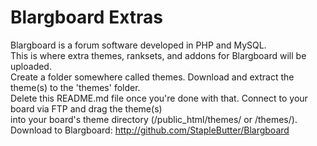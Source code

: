 Blargboard Extras
===================
Blargboard is a forum software developed in PHP and MySQL.<br>
This is where extra themes, ranksets, and addons for Blargboard will be uploaded.<br>
Create a folder somewhere called themes. Download and extract the theme(s) to the 'themes' folder.<br>
Delete this README.md file once you're done with that. Connect to your board via FTP and drag the theme(s)<br>
into your board's theme directory (/public_html/themes/ or /themes/).<br>
Download to Blargboard: http://github.com/StapleButter/Blargboard